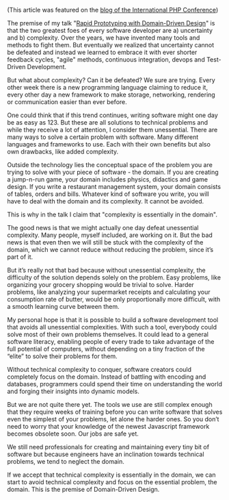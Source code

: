 (This article was featured on the [blog of the International PHP Conference][blog])

The premise of my talk "[Rapid Prototyping with Domain-Driven Design][slides]" is that the two greatest foes of every software developer are a) uncertainty and b) complexity. Over the years, we have invented many tools and methods to fight them. But eventually we realized that uncertainty cannot be defeated and instead we learned to embrace it with ever shorter feedback cycles, "agile" methods, continuous integration, devops and Test-Driven Development.

But what about complexity? Can it be defeated? We sure are trying. Every other week there is a new programming language claiming to reduce it, every other day a new framework to make storage, networking, rendering or communication easier than ever before.

One could think that if this trend continues, writing software might one day be as easy as 123. But these are all solutions to technical problems and while they receive a lot of attention, I consider them unessential. There are many ways to solve a certain problem with software. Many different languages and frameworks to use. Each with their own benefits but also own drawbacks, like added complexity.

Outside the technology lies the conceptual space of the problem you are trying to solve with your piece of software - the domain. If you are creating a jump-n-run game, your domain includes physics, didactics and game design. If you write a restaurant management system, your domain consists of tables, orders and bills. Whatever kind of software you write, you will have to deal with the domain and its complexity. It cannot be avoided.

This is why in the talk I claim that "complexity is essentially in the domain".

The good news is that we might actually one day defeat unessential complexity. Many people, myself included, are working on it. But the bad news is that even then we will still be stuck with the complexity of the domain, which we cannot reduce without reducing the problem, since it’s part of it.

But it’s really not that bad because without unessential complexity, the difficulty of the solution depends solely on the problem. Easy problems, like organizing your grocery shopping would be trivial to solve. Harder problems, like analyzing your supermarket receipts and calculating your consumption rate of butter, would be only proportionally more difficult, with a smooth learning curve between them.

My personal hope is that it is possible to build a software development tool that avoids all unessential complexities. With such a tool, everybody could solve most of their own problems themselves. It could lead to a general software literacy, enabling people of every trade to take advantage of the full potential of computers, without depending on a tiny fraction of the “elite” to solve their problems for them.

Without technical complexity to conquer, software creators could completely focus on the domain. Instead of battling with encoding and databases, programmers could spend their time on understanding the world and forging their insights into dynamic models.

But we are not quite there yet. The tools we use are still complex enough that they require weeks of training before you can write software that solves even the simplest of your problems, let alone the harder ones. So you don’t need to worry that your knowledge of the newest Javascript framework becomes obsolete soon. Our jobs are safe yet.

We still need professionals for creating and maintaining every tiny bit of software but because engineers have an inclination towards technical problems, we tend to neglect the domain.

If we accept that technical complexity is essentially in the domain, we can start to avoid technical complexity and focus on the essential problem, the domain. This is the premise of Domain-Driven Design.

[blog]: https://phpconference.com/blog/essential-complexity/
[slides]: http://blog.rtens.org/static/res/rapid_prototyping_with_ddd_v2.pdf